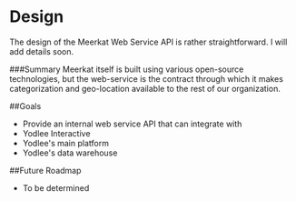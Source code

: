 Design
=========================

The design of the Meerkat Web Service API is rather straightforward.  I will add details soon.

###Summary
Meerkat itself is built using various open-source technologies, but the web-service is the contract through which it makes categorization and geo-location available to the rest of our organization.

##Goals
*  Provide an internal web service API that can integrate with
  *  Yodlee Interactive
  *  Yodlee's main platform
  *  Yodlee's data warehouse

##Future Roadmap
*  To be determined
